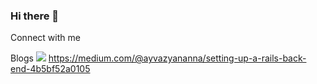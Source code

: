 ### Hi there 👋

<!--
**annabrz/annabrz** is a ✨ _special_ ✨ repository because its `README.md` (this file) appears on your GitHub profile.

Here are some ideas to get you started:

- 🔭 I’m currently working on ...
- 🌱 I’m currently learning ...
- 👯 I’m looking to collaborate on ...
- 🤔 I’m looking for help with ...
- 💬 Ask me about ...
- 📫 How to reach me: ...
- 😄 Pronouns: ...
- ⚡ Fun fact: ...
-->



Connect with me





Blogs
	<img src="https://img.shields.io/badge/Medium-12100E?style=for-the-badge&logo=medium&logoColor=white" />
https://medium.com/@ayvazyananna/setting-up-a-rails-back-end-4b5bf52a0105
